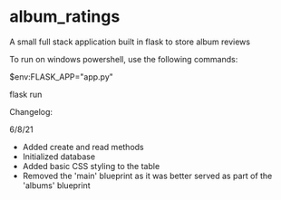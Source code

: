 # album_ratings
A small full stack application built in flask to store album reviews

To run on windows powershell, use the following commands:

$env:FLASK_APP="app.py"

flask run


Changelog:

6/8/21
 - Added create and read methods
 - Initialized database
 - Added basic CSS styling to the table
 - Removed the 'main' blueprint as it was better served as part of the 'albums' blueprint
